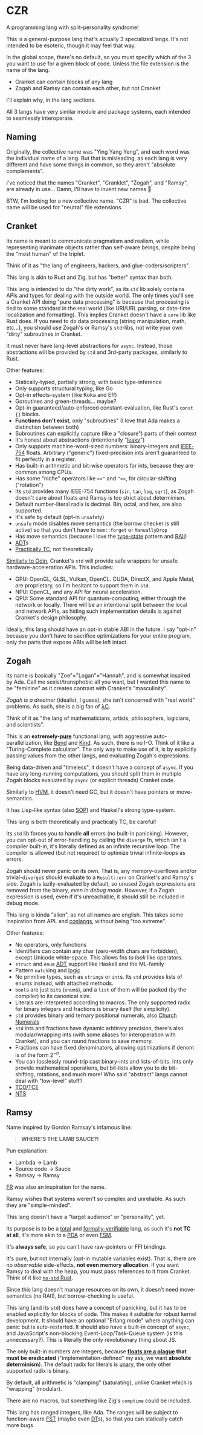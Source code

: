 # CZR
A programming lang with split-personality syndrome!

This is a general-purpose lang that's actually 3 specialized langs. It's not intended to be esoteric, though it may feel that way.

In the global scope, there's no default, so you must specify which of the 3 you want to use for a given block of code. Unless the file extension is the name of the lang.

- Cranket can contain blocks of any lang
- Zogah and Ramsy can contain each other, but not Cranket

I'll explain why, in the lang sections.

All 3 langs have very similar module and package systems, each intended to seamlessly interoperate.

## Naming
Originally, the collective name was "Ying Yang Yeng", and each word was the individual name of a lang. But that is misleading, as each lang is very different and have some things in common, so they aren't "absolute complements".

I've noticed that the names "Cranket", "Cranklet", "Zogah", and "Ramsy", are already in use... Damn, I'll have to invent new names 🥲

BTW, I'm looking for a new collective name. "CZR" is bad. The collective name will be used for "neutral" file extensions.

## Cranket
Its name is meant to communicate pragmatism and realism, while representing inanimate objects rather than self-aware beings, despite being the "most human" of the triplet.

Think of it as "the lang of engineers, hackers, and glue-coders/scripters".

This lang is akin to Rust and Zig, but has "better" syntax than both.

This lang is intended to do "the dirty work", as its `std` lib solely contains APIs and types for dealing with the outside world. The only times you'll see a Cranket API doing "pure data processing" is because that processing is tied to some standard in the real world (like URI/URL parsing, or date-time localization and formatting). This implies Cranket doesn't have a `core` lib like Rust does. If you need to do data processing (string manipulation, math, etc...), you should use Zogah's or Ramsy's `std`-libs, not write your own "dirty" subroutines in Cranket.

It must never have lang-level abstractions for `async`. Instead, those abstractions will be provided by `std` and 3rd-party packages, similarly to Rust.

Other features:
- Statically-typed, partially strong, with basic type-inference
- Only supports structural typing, like Go
- Opt-in effects-system (like Koka and Eff)
- Goroutines and green-threads... maybe?
- Opt-in guaranteed/auto-enforced constant-evaluation, like Rust's `const {}` blocks.
- **Functions don't exist**, only "subroutines" (I love that Ada makes a distinction between both)
- Subroutines can explicitly capture (like a "closure") parts of their context
- It's honest about abstractions (intentionally "[leaky](https://en.wikipedia.org/wiki/Leaky_abstraction)")
- Only supports machine-word-sized numbers: binary-integers and [IEEE-754](https://en.wikipedia.org/wiki/IEEE_754) floats. Arbitrary ("generic") fixed-precision ints aren't guaranteed to fit perfectly in a register.
- Has built-in arithmetic and bit-wise operators for ints, because they are common among CPUs.
- Has some "niche" operators like `>>^` and `^<<`, for circular-shifting ("rotation")
- Its `std` provides many IEEE-754 functions (`sin`, `tan`, `log`, `sqrt`), as Zogah doesn't care about floats and Ramsy is too strict about determinism.
- Default number-literal radix is decimal. Bin, octal, and hex,  are also supported.
- It's safe by default (opt-in `unsafe`ty)
- `unsafe` mode disables move semantics (the borrow checker is still active) so that you don't have to `mem::forget` or `ManuallyDrop`
- Has move semantics (because I love the [type-state](https://cliffle.com/blog/rust-typestate) pattern and [RAII](https://en.wikipedia.org/wiki/Resource_acquisition_is_initialization))
- [ADT](https://en.wikipedia.org/wiki/Algebraic_data_type)s
- [Practically TC](https://gavinhoward.com/2024/03/what-computers-cannot-do-the-consequences-of-turing-completeness), not theoretically

[Similarly to Odin](https://odin-lang.org/#batteries-included), Cranket's `std` will provide safe wrappers for unsafe hardware-acceleration APIs. This includes:
- GPU: OpenGL, GLSL, Vulkan, OpenCL. CUDA, DirectX, and Apple Metal, are proprietary, so I'm hesitant to support them in `std`.
- NPU: OpenCL, and any API for neural acceleration.
- QPU: Some standard API for quantum-computing, either through the network or locally. There will be an intentional split between the local and network APIs, as hiding such implementation details is against Cranket's design philosophy.

Ideally, this lang should have an opt-in stable ABI in the future. I say "opt-in" because you don't have to sacrifice optimizations for your entire program, only the parts that expose ABIs will be left intact.

## Zogah
Its name is basically "Zoe"×"Logan"×"Hannah", and is somewhat inspired by Ada. Call me sexist/transphobic all you want, but I wanted this name to be "feminine" as it creates contrast with Cranket's "masculinity".

_Zogah is a dreamer_ (idealist, I guess), she isn't concerned with "real world" problems. As such, she is a big fan of [λC](https://en.wikipedia.org/wiki/Lambda_calculus).

Think of it as "the lang of mathematicians, artists, philosophers, logicians, and scientists".

This is an **extremely-[pure](https://en.wikipedia.org/wiki/Purely_functional_programming)** functional lang, with aggressive auto-parallelization, like [Bend](https://github.com/HigherOrderCO/Bend) and [Kind](https://github.com/HigherOrderCO/kind2). As such, there is no I-O. Think of it like a "Turing-Complete calculator". The only way to make use of it, is by explicitly passing values from the other langs, and evaluating Zogah's expressions.

Being data-driven and "timeless", it doesn't have a concept of `async`. If you have any long-running computations, you should split them in multiple Zogah blocks evaluated by `async` (or explicit threads) Cranket code.

Similarly to [HVM](https://github.com/HigherOrderCO/hvm), it doesn't need GC, but it doesn't have pointers or move-semantics.

It has Lisp-like syntax (also [SOP](https://en.wikipedia.org/wiki/Stack-oriented_programming)) and Haskell's strong type-system.

This lang is both theoretically and practically TC, be careful!

Its `std` lib forces you to handle **all** errors (no built-in panicking). However, you can opt-out of error-handling by calling the `diverge` fn, which isn't a compiler built-in, it's literally defined as an infinite recursive loop. The compiler is allowed (but not required) to optimize trivial infinite-loops as errors.

Zogah should never panic on its own. That is, any memory-overflows and/or trivial-`diverge`s should evaluate to a `Result::err` on Cranket's and Ramsy's side. Zogah is lazily-evaluated by default, so unused Zogah expressions are removed from the binary, *even in debug mode*. However, if a Zogah expression is used, even if it's unreachable, it should still be included in debug mode.

This lang is kinda "alien", as not all names are english. This takes some inspiration from APL and [conlangs](https://en.wikipedia.org/wiki/Constructed_language), without being "too extreme".

Other features:
- No operators, only functions
- Identifiers can contain any char (zero-width chars are forbidden), except Unicode white-space. This allows fns to _look_ like operators.
- `struct` and `enum` [ADT](https://en.wikipedia.org/wiki/Algebraic_data_type) support like Haskell and the ML-family
- Pattern `match`ing and [logic](https://en.wikipedia.org/wiki/Logic_programming)
- No primitive types, such as `string`s or `int`s. Its `std` provides lists of enums instead, with attached methods.
- `bool`s are just `bit`s (`enum`s), and a `list` of them will be packed (by the compiler) to its canonical size.
- Literals are interpreted according to macros. The only supported radix for binary integers and fractions is binary itself (for simplicity).
- `std` provides binary and ternary positional numerals, also [Church Numerals](https://en.wikipedia.org/wiki/Church_encoding)
- `std` ints and fractions have dynamic arbitrary precision, there's also modular/wrapping ints (with some aliases for interoperation with Cranket), and you can round fractions to save memory.
- Fractions can have fixed denominators, allowing optimizations if denom is of the form $2^{-n}$.
- You can losslessly round-trip cast binary-ints and lists-of-bits. Ints only provide mathematical operations, but bit-lists allow you to do bit-shifting, rotations, and much more! Who said "abstract" langs cannot deal with "low-level" stuff?
- [TCO/TCE](https://en.wikipedia.org/wiki/Tail_call)
- [NTS](https://en.wikipedia.org/wiki/Nominal_type_system)

## Ramsy
Name inspired by Gordon Ramsay's infamous line:
> **WHERE'S THE LAMB SAUCE?!**

Pun explanation:
- Lambda -> Lamb
- Source code -> Sauce
- Ramsay -> Ramsy

[FR](https://en.wikipedia.org/wiki/Frank_Ramsey_(mathematician)) was also an inspiration for the name.

Ramsy wishes that systems weren't so complex and unreliable. As such they are "simple-minded".

This lang doesn't have a "target audience" or "personality", yet.

Its purpose is to be a [total](https://en.wikipedia.org/wiki/Total_functional_programming) and [formally-verifiable](https://en.wikipedia.org/wiki/Formal_verification) lang, as such it's **not TC at all**, it's more akin to a [PDA](https://en.wikipedia.org/wiki/Pushdown_automaton) or even [FSM](https://en.wikipedia.org/wiki/Finite-state_machine).

It's **always safe**, so you can't have raw-pointers or FFI bindings.

It's pure, but not internally (opt-in mutable variables exist). That is, there are no _observable_ side-effects, **not even memory allocation**.  If you want Ramsy to deal with the heap, you must pass references to it from Cranket. Think of it like [`no-std` Rust](https://matklad.github.io/2022/10/06/hard-mode-rust.html).

Since this lang doesn't manage resources on its own, it doesn't need move-semantics (no RAII), but borrow-checking is useful.

This lang (and its `std`) does have a concept of panicking, but it has to be enabled explicitly for blocks of code. This makes it suitable for robust kernel development. It should have an optional "Erlang mode" where anything can panic but is auto-restarted. It should also have a built-in concept of `async`, and JavaScript's non-blocking Event-Loop/Task-Queue system (is this unnecessary?). This is literally the only revolutionary thing about JS.

The only built-in numbers are integers, because **[floats are a plague](https://reddit.com/r/ProgrammerHumor/comments/13gt6co/standagainstfloats/) that must be eradicated** ("implementation-defined" my ass, we want **absolute determinism**). The default radix for literals is [unary](https://en.wikipedia.org/wiki/Unary_numeral_system), the only other supported radix is binary.

By default, all arithmetic is "clamping" (saturating), unlike Cranket which is "wrapping" (modular).

There are no macros, but something like Zig's `comptime` could be included.

This lang has ranged integers, like Ada. The ranges will be subject to function-aware [FST](https://en.wikipedia.org/wiki/Flow-sensitive_typing) (maybe even [DT](https://en.wikipedia.org/wiki/Dependent_type)s), so that you can statically catch more bugs
